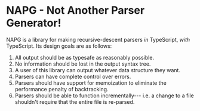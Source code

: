 # NAPG - Not Another Parser Generator!

NAPG is a library for making recursive-descent parsers _in_ TypeScript, _with_ TypeScript. Its design goals are as follows:

1. All output should be as typesafe as reasonably possible.
2. No information should be lost in the output syntax tree.
3. A user of this library can output whatever data structure they want.
4. Parsers can have complete control over errors.
5. Parsers should have support for memoization to eliminate the performance penalty of backtracking.
6. Parsers should be able to function incrementally--- i.e. a change to a file shouldn't require that the entire file is re-parsed.
